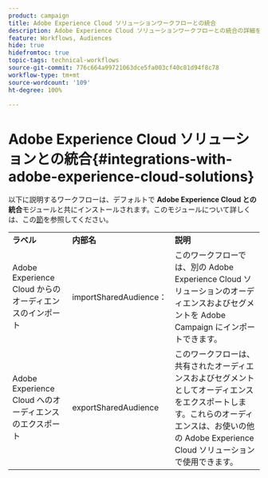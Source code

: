 ```yaml
---
product: campaign
title: Adobe Experience Cloud ソリューションワークフローとの統合
description: Adobe Experience Cloud ソリューションワークフローとの統合の詳細を説明します
feature: Workflows, Audiences
hide: true
hidefromtoc: true
topic-tags: technical-workflows
source-git-commit: 776c664a99721063dce5fa003cf40c81d94f8c78
workflow-type: tm+mt
source-wordcount: '109'
ht-degree: 100%

---
```



# Adobe Experience Cloud ソリューションとの統合{#integrations-with-adobe-experience-cloud-solutions}



以下に説明するワークフローは、デフォルトで **Adobe Experience Cloud との統合**&#x200B;モジュールと共にインストールされます。このモジュールについて詳しくは、この[節](../../integrations/using/configuring-ims.md#installing-the-package)を参照してください。

<table> 
 <tbody> 
  <tr> 
   <td> <strong>ラベル</strong><br /> </td> 
   <td> <strong>内部名</strong><br /> </td> 
   <td> <strong>説明</strong><br /> </td> 
  </tr> 
  <tr> 
   <td> <span class="uicontrol">Adobe Experience Cloud からのオーディエンスのインポート</span> <br /> </td> 
   <td> <span class="uicontrol">importSharedAudience：</span> <br /> </td> 
   <td> このワークフローでは、別の Adobe Experience Cloud ソリューションのオーディエンスおよびセグメントを Adobe Campaign にインポートできます。<br /> </td> 
  </tr> 
  <tr> 
   <td> <span class="uicontrol">Adobe Experience Cloud へのオーディエンスのエクスポート</span> <br /> </td> 
   <td> <span class="uicontrol">exportSharedAudience</span> <br /> </td> 
   <td> このワークフローは、共有されたオーディエンスおよびセグメントとしてオーディエンスをエクスポートします。これらのオーディエンスは、お使いの他の Adobe Experience Cloud ソリューションで使用できます。<br /> </td> 
  </tr> 
 </tbody> 
</table>


